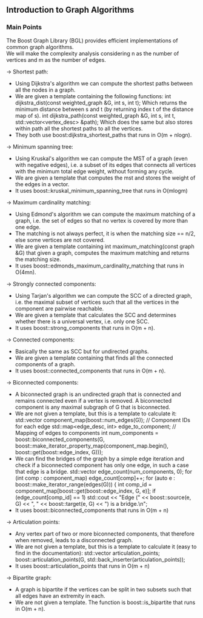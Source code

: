 ## Introduction to Graph Algorithms

### Main Points
The Boost Graph Library (BGL) provides efficient implementations of common graph algorithms.  
We will make the complexity analysis considering n as the number of vertices and m as the number of edges.

-> Shortest path:
 - Using Dijkstra's algorithm we can compute the shortest paths between all the nodes in a graph.
 - We are given a template containing the following functions:
   int dijkstra_dist(const weighted_graph &G, int s, int t); Which returns the minimum distance between s and t (by returning index t of the distance map of s).
   int dijkstra_path(const weighted_graph &G, int s, int t, std::vector<vertex_desc> &path); Which does the same but also stores within path all the shortest paths to all the vertices.
 - They both use boost:dijkstra_shortest_paths that runs in O(m + nlogn).

-> Minimum spanning tree:
 - Using Kruskal's algorithm we can compute the MST of a graph (even with negative edges), i.e. a subset of its edges that connects all vertices with the minimum total edge weight, without forming any cycle.
 - We are given a template that computes the mst and stores the weight of the edges in a vector.
 - It uses boost::kruskal_minimum_spanning_tree that runs in O(mlogm)

-> Maximum cardinality matching:
 - Using Edmond's algorithm we can compute the maximum matching of a graph, i.e. the set of edges so that no vertex is covered by more than one edge.
 - The matching is not always perfect, it is when the matching size == n/2, else some vertices are not covered.
 - We are given a template containing int maximum_matching(const graph &G) that given a graph, computes the maximum matching and returns the matching size.
 - It uses boost::edmonds_maximum_cardinality_matching that runs in O(4mn).

-> Strongly connected components:
 - Using Tarjan's algorithm we can compute the SCC of a directed graph, i.e. the maximal subset of vertices such that all the vertices in the component are pairwise reachable.
 - We are given a template that calculates the SCC and determines whether there is a universal vertex, i.e. only one SCC.
 - It uses boost::strong_components that runs in O(m + n).

-> Connected components:
 - Basically the same as SCC but for undirected graphs.
 - We are given a template containing that finds all the connected components of a graph.
 - It uses boost::connected_components that runs in O(m + n).

-> Biconnected components:
 - A biconnected graph is an undirected graph that is connected and remains connected even if a vertex is removed. A biconnected component is any maximal subgraph of G that is biconnected.
 - We are not given a template, but this is a template to calculate it:
    std::vector<int> component_map(boost::num_edges(G)); // Component IDs for each edge
    std::map<edge_desc, int> edge_to_component;          // Mapping of edges to components
    int num_components = boost::biconnected_components(G, boost::make_iterator_property_map(component_map.begin(), boost::get(boost::edge_index, G)));
 - We can find the bridges of the graph by a simple edge iteration and check if a biconnected component has only one edge, in such a case that edge is a bridge.
    std::vector<int> edge_count(num_components, 0);
    for (int comp : component_map) edge_count[comp]++;
    for (auto e : boost::make_iterator_range(edges(G))) {
    int comp_id = component_map[boost::get(boost::edge_index, G, e)];
    if (edge_count[comp_id] == 1) std::cout << "Edge (" << boost::source(e, G) << ", " << boost::target(e, G) << ") is a bridge.\n";
 - It uses boost::biconnected_components that runs in O(m + n)

-> Articulation points:
 - Any vertex part of two or more biconnected components, that therefore when removed, leads to a disconnected graph.
 - We are not given a template, but this is a template to calculate it (easy to find in the documentation):
    std::vector<int> articulation_points;
    boost::articulation_points(G, std::back_inserter(articulation_points));
 - It uses boost::articulation_points that runs in O(m + n)

-> Bipartite graph:
 - A graph is bipartite if the vertices can be split in two subsets such that all edges have an extremity in each.
 - We are not given a template. The function is boost::is_bipartite that runs in O(m + n).